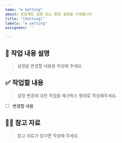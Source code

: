 ```yaml
---
name: "⚙️ Setting"
about: 프로젝트 설정 또는 환경 설정을 수정합니다
title: "[Setting]"
labels: "⚙️ setting"
assignees: ''

---
```


## 📝 작업 내용 설명
> 설정을 변경할 내용을 작성해 주세요.

## ✅ 작업할 내용
> 설정 변경에 대한 작업을 체크박스 형태로 작성해주세요.
- [ ] 변경할 내용

## 🙋🏻 참고 자료
> 참고 자료가 있다면 작성해 주세요.
